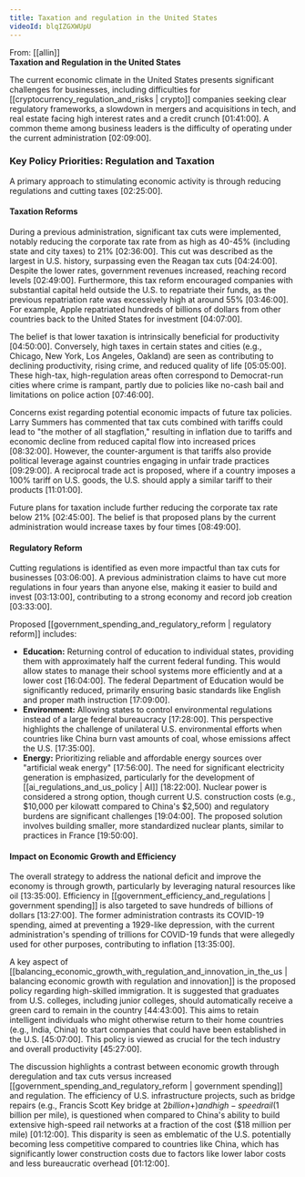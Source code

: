 ```yaml
---
title: Taxation and regulation in the United States
videoId: blqIZGXWUpU
---
```


From: [[allin]] <br/> 
**Taxation and Regulation in the United States**

The current economic climate in the United States presents significant challenges for businesses, including difficulties for [[cryptocurrency_regulation_and_risks | crypto]] companies seeking clear regulatory frameworks, a slowdown in mergers and acquisitions in tech, and real estate facing high interest rates and a credit crunch <a class="yt-timestamp" data-t="01:41:00">[01:41:00]</a>. A common theme among business leaders is the difficulty of operating under the current administration <a class="yt-timestamp" data-t="02:09:00">[02:09:00]</a>.

### Key Policy Priorities: Regulation and Taxation

A primary approach to stimulating economic activity is through reducing regulations and cutting taxes <a class="yt-timestamp" data-t="02:25:00">[02:25:00]</a>.

#### Taxation Reforms

During a previous administration, significant tax cuts were implemented, notably reducing the corporate tax rate from as high as 40-45% (including state and city taxes) to 21% <a class="yt-timestamp" data-t="02:36:00">[02:36:00]</a>. This cut was described as the largest in U.S. history, surpassing even the Reagan tax cuts <a class="yt-timestamp" data-t="04:24:00">[04:24:00]</a>. Despite the lower rates, government revenues increased, reaching record levels <a class="yt-timestamp" data-t="02:49:00">[02:49:00]</a>. Furthermore, this tax reform encouraged companies with substantial capital held outside the U.S. to repatriate their funds, as the previous repatriation rate was excessively high at around 55% <a class="yt-timestamp" data-t="03:46:00">[03:46:00]</a>. For example, Apple repatriated hundreds of billions of dollars from other countries back to the United States for investment <a class="yt-timestamp" data-t="04:07:00">[04:07:00]</a>.

The belief is that lower taxation is intrinsically beneficial for productivity <a class="yt-timestamp" data-t="04:50:00">[04:50:00]</a>. Conversely, high taxes in certain states and cities (e.g., Chicago, New York, Los Angeles, Oakland) are seen as contributing to declining productivity, rising crime, and reduced quality of life <a class="yt-timestamp" data-t="05:05:00">[05:05:00]</a>. These high-tax, high-regulation areas often correspond to Democrat-run cities where crime is rampant, partly due to policies like no-cash bail and limitations on police action <a class="yt-timestamp" data-t="07:46:00">[07:46:00]</a>.

Concerns exist regarding potential economic impacts of future tax policies. Larry Summers has commented that tax cuts combined with tariffs could lead to "the mother of all stagflation," resulting in inflation due to tariffs and economic decline from reduced capital flow into increased prices <a class="yt-timestamp" data-t="08:32:00">[08:32:00]</a>. However, the counter-argument is that tariffs also provide political leverage against countries engaging in unfair trade practices <a class="yt-timestamp" data-t="09:29:00">[09:29:00]</a>. A reciprocal trade act is proposed, where if a country imposes a 100% tariff on U.S. goods, the U.S. should apply a similar tariff to their products <a class="yt-timestamp" data-t="11:01:00">[11:01:00]</a>.

Future plans for taxation include further reducing the corporate tax rate below 21% <a class="yt-timestamp" data-t="02:45:00">[02:45:00]</a>. The belief is that proposed plans by the current administration would increase taxes by four times <a class="yt-timestamp" data-t="08:49:00">[08:49:00]</a>.

#### Regulatory Reform

Cutting regulations is identified as even more impactful than tax cuts for businesses <a class="yt-timestamp" data-t="03:06:00">[03:06:00]</a>. A previous administration claims to have cut more regulations in four years than anyone else, making it easier to build and invest <a class="yt-timestamp" data-t="03:13:00">[03:13:00]</a>, contributing to a strong economy and record job creation <a class="yt-timestamp" data-t="03:33:00">[03:33:00]</a>.

Proposed [[government_spending_and_regulatory_reform | regulatory reform]] includes:
*   **Education:** Returning control of education to individual states, providing them with approximately half the current federal funding. This would allow states to manage their school systems more efficiently and at a lower cost <a class="yt-timestamp" data-t="16:04:00">[16:04:00]</a>. The federal Department of Education would be significantly reduced, primarily ensuring basic standards like English and proper math instruction <a class="yt-timestamp" data-t="17:09:00">[17:09:00]</a>.
*   **Environment:** Allowing states to control environmental regulations instead of a large federal bureaucracy <a class="yt-timestamp" data-t="17:28:00">[17:28:00]</a>. This perspective highlights the challenge of unilateral U.S. environmental efforts when countries like China burn vast amounts of coal, whose emissions affect the U.S. <a class="yt-timestamp" data-t="17:35:00">[17:35:00]</a>.
*   **Energy:** Prioritizing reliable and affordable energy sources over "artificial weak energy" <a class="yt-timestamp" data-t="17:56:00">[17:56:00]</a>. The need for significant electricity generation is emphasized, particularly for the development of [[ai_regulations_and_us_policy | AI]] <a class="yt-timestamp" data-t="18:22:00">[18:22:00]</a>. Nuclear power is considered a strong option, though current U.S. construction costs (e.g., $10,000 per kilowatt compared to China's $2,500) and regulatory burdens are significant challenges <a class="yt-timestamp" data-t="19:04:00">[19:04:00]</a>. The proposed solution involves building smaller, more standardized nuclear plants, similar to practices in France <a class="yt-timestamp" data-t="19:50:00">[19:50:00]</a>.

#### Impact on Economic Growth and Efficiency

The overall strategy to address the national deficit and improve the economy is through growth, particularly by leveraging natural resources like oil <a class="yt-timestamp" data-t="13:35:00">[13:35:00]</a>. Efficiency in [[government_efficiency_and_regulations | government spending]] is also targeted to save hundreds of billions of dollars <a class="yt-timestamp" data-t="13:27:00">[13:27:00]</a>. The former administration contrasts its COVID-19 spending, aimed at preventing a 1929-like depression, with the current administration's spending of trillions for COVID-19 funds that were allegedly used for other purposes, contributing to inflation <a class="yt-timestamp" data-t="13:35:00">[13:35:00]</a>.

A key aspect of [[balancing_economic_growth_with_regulation_and_innovation_in_the_us | balancing economic growth with regulation and innovation]] is the proposed policy regarding high-skilled immigration. It is suggested that graduates from U.S. colleges, including junior colleges, should automatically receive a green card to remain in the country <a class="yt-timestamp" data-t="44:43:00">[44:43:00]</a>. This aims to retain intelligent individuals who might otherwise return to their home countries (e.g., India, China) to start companies that could have been established in the U.S. <a class="yt-timestamp" data-t="45:07:00">[45:07:00]</a>. This policy is viewed as crucial for the tech industry and overall productivity <a class="yt-timestamp" data-t="45:27:00">[45:27:00]</a>.

The discussion highlights a contrast between economic growth through deregulation and tax cuts versus increased [[government_spending_and_regulatory_reform | government spending]] and regulation. The efficiency of U.S. infrastructure projects, such as bridge repairs (e.g., Francis Scott Key bridge at $2 billion+) and high-speed rail ($1 billion per mile), is questioned when compared to China's ability to build extensive high-speed rail networks at a fraction of the cost ($18 million per mile) <a class="yt-timestamp" data-t="01:12:00">[01:12:00]</a>. This disparity is seen as emblematic of the U.S. potentially becoming less competitive compared to countries like China, which has significantly lower construction costs due to factors like lower labor costs and less bureaucratic overhead <a class="yt-timestamp" data-t="01:12:00">[01:12:00]</a>.